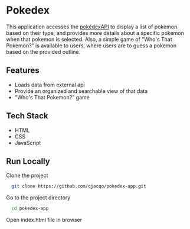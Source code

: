 
# Pokedex

This application accesses the [pokédexAPI](https://pokeapi.co/) to display a list of pokemon based on their type, and provides more details about a specific pokemon when that pokemon is selected. Also, a simple game of "Who's That Pokemon?" is available to users, where users are to guess a pokemon based on the provided outline.




## Features

- Loads data from external api
- Provide an organized and searchable view of that data
- "Who's That Pokemon?" game


## Tech Stack

- HTML
- CSS
- JavaScript


## Run Locally

Clone the project

```bash
  git clone https://github.com/cjacqo/pokedex-app.git
```

Go to the project directory

```bash
  cd pokedex-app
```

Open index.html file in browser



